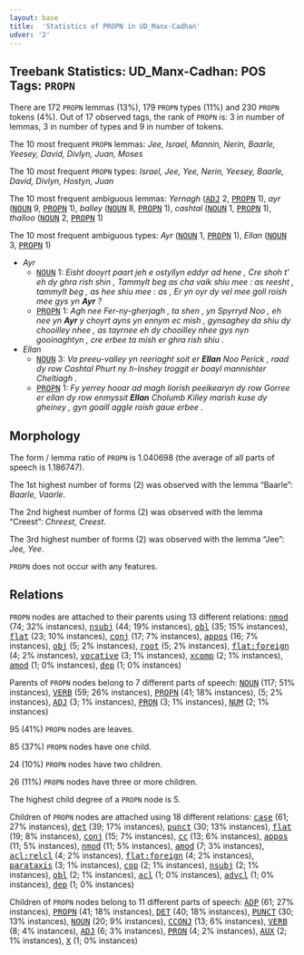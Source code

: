 ```yaml
---
layout: base
title:  'Statistics of PROPN in UD_Manx-Cadhan'
udver: '2'
---
```


## Treebank Statistics: UD_Manx-Cadhan: POS Tags: `PROPN`

There are 172 `PROPN` lemmas (13%), 179 `PROPN` types (11%) and 230 `PROPN` tokens (4%).
Out of 17 observed tags, the rank of `PROPN` is: 3 in number of lemmas, 3 in number of types and 9 in number of tokens.

The 10 most frequent `PROPN` lemmas: <em>Jee, Israel, Mannin, Nerin, Baarle, Yeesey, David, Divlyn, Juan, Moses</em>

The 10 most frequent `PROPN` types:  <em>Israel, Jee, Yee, Nerin, Yeesey, Baarle, David, Divlyn, Hostyn, Juan</em>

The 10 most frequent ambiguous lemmas: <em>Yernagh</em> (<tt><a href="gv_cadhan-pos-ADJ.html">ADJ</a></tt> 2, <tt><a href="gv_cadhan-pos-PROPN.html">PROPN</a></tt> 1), <em>ayr</em> (<tt><a href="gv_cadhan-pos-NOUN.html">NOUN</a></tt> 9, <tt><a href="gv_cadhan-pos-PROPN.html">PROPN</a></tt> 1), <em>balley</em> (<tt><a href="gv_cadhan-pos-NOUN.html">NOUN</a></tt> 8, <tt><a href="gv_cadhan-pos-PROPN.html">PROPN</a></tt> 1), <em>cashtal</em> (<tt><a href="gv_cadhan-pos-NOUN.html">NOUN</a></tt> 1, <tt><a href="gv_cadhan-pos-PROPN.html">PROPN</a></tt> 1), <em>thalloo</em> (<tt><a href="gv_cadhan-pos-NOUN.html">NOUN</a></tt> 2, <tt><a href="gv_cadhan-pos-PROPN.html">PROPN</a></tt> 1)

The 10 most frequent ambiguous types:  <em>Ayr</em> (<tt><a href="gv_cadhan-pos-NOUN.html">NOUN</a></tt> 1, <tt><a href="gv_cadhan-pos-PROPN.html">PROPN</a></tt> 1), <em>Ellan</em> (<tt><a href="gv_cadhan-pos-NOUN.html">NOUN</a></tt> 3, <tt><a href="gv_cadhan-pos-PROPN.html">PROPN</a></tt> 1)


* <em>Ayr</em>
  * <tt><a href="gv_cadhan-pos-NOUN.html">NOUN</a></tt> 1: <em>Eisht dooyrt paart jeh e ostyllyn eddyr ad hene , Cre shoh t' eh dy ghra rish shin , Tammylt beg as cha vaik shiu mee : as reesht , tammylt beg , as hee shiu mee : as , Er yn oyr dy vel mee goll roish mee gys yn <b>Ayr</b> ?</em>
  * <tt><a href="gv_cadhan-pos-PROPN.html">PROPN</a></tt> 1: <em>Agh nee Fer-ny-gherjagh , ta shen , yn Spyrryd Noo , eh nee yn <b>Ayr</b> y choyrt ayns yn ennym ec mish , gynsaghey da shiu dy chooilley nhee , as tayrnee eh dy chooilley nhee gys nyn gooinaghtyn , cre erbee ta mish er ghra rish shiu .</em>
* <em>Ellan</em>
  * <tt><a href="gv_cadhan-pos-NOUN.html">NOUN</a></tt> 3: <em>Va preeu-valley yn reeriaght soit er <b>Ellan</b> Noo Perick , raad dy row Cashtal Phurt ny h-Inshey troggit er boayl mannishter Cheltiagh .</em>
  * <tt><a href="gv_cadhan-pos-PROPN.html">PROPN</a></tt> 1: <em>Fy yerrey hooar ad magh liorish peeikearyn dy row Gorree er ellan dy row enmyssit <b>Ellan</b> Cholumb Killey marish kuse dy gheiney , gyn goaill aggle roish gaue erbee .</em>

## Morphology

The form / lemma ratio of `PROPN` is 1.040698 (the average of all parts of speech is 1.186747).

The 1st highest number of forms (2) was observed with the lemma “Baarle”: <em>Baarle, Vaarle</em>.

The 2nd highest number of forms (2) was observed with the lemma “Creest”: <em>Chreest, Creest</em>.

The 3rd highest number of forms (2) was observed with the lemma “Jee”: <em>Jee, Yee</em>.

`PROPN` does not occur with any features.


## Relations

`PROPN` nodes are attached to their parents using 13 different relations: <tt><a href="gv_cadhan-dep-nmod.html">nmod</a></tt> (74; 32% instances), <tt><a href="gv_cadhan-dep-nsubj.html">nsubj</a></tt> (44; 19% instances), <tt><a href="gv_cadhan-dep-obl.html">obl</a></tt> (35; 15% instances), <tt><a href="gv_cadhan-dep-flat.html">flat</a></tt> (23; 10% instances), <tt><a href="gv_cadhan-dep-conj.html">conj</a></tt> (17; 7% instances), <tt><a href="gv_cadhan-dep-appos.html">appos</a></tt> (16; 7% instances), <tt><a href="gv_cadhan-dep-obj.html">obj</a></tt> (5; 2% instances), <tt><a href="gv_cadhan-dep-root.html">root</a></tt> (5; 2% instances), <tt><a href="gv_cadhan-dep-flat-foreign.html">flat:foreign</a></tt> (4; 2% instances), <tt><a href="gv_cadhan-dep-vocative.html">vocative</a></tt> (3; 1% instances), <tt><a href="gv_cadhan-dep-xcomp.html">xcomp</a></tt> (2; 1% instances), <tt><a href="gv_cadhan-dep-amod.html">amod</a></tt> (1; 0% instances), <tt><a href="gv_cadhan-dep-dep.html">dep</a></tt> (1; 0% instances)

Parents of `PROPN` nodes belong to 7 different parts of speech: <tt><a href="gv_cadhan-pos-NOUN.html">NOUN</a></tt> (117; 51% instances), <tt><a href="gv_cadhan-pos-VERB.html">VERB</a></tt> (59; 26% instances), <tt><a href="gv_cadhan-pos-PROPN.html">PROPN</a></tt> (41; 18% instances),  (5; 2% instances), <tt><a href="gv_cadhan-pos-ADJ.html">ADJ</a></tt> (3; 1% instances), <tt><a href="gv_cadhan-pos-PRON.html">PRON</a></tt> (3; 1% instances), <tt><a href="gv_cadhan-pos-NUM.html">NUM</a></tt> (2; 1% instances)

95 (41%) `PROPN` nodes are leaves.

85 (37%) `PROPN` nodes have one child.

24 (10%) `PROPN` nodes have two children.

26 (11%) `PROPN` nodes have three or more children.

The highest child degree of a `PROPN` node is 5.

Children of `PROPN` nodes are attached using 18 different relations: <tt><a href="gv_cadhan-dep-case.html">case</a></tt> (61; 27% instances), <tt><a href="gv_cadhan-dep-det.html">det</a></tt> (39; 17% instances), <tt><a href="gv_cadhan-dep-punct.html">punct</a></tt> (30; 13% instances), <tt><a href="gv_cadhan-dep-flat.html">flat</a></tt> (19; 8% instances), <tt><a href="gv_cadhan-dep-conj.html">conj</a></tt> (15; 7% instances), <tt><a href="gv_cadhan-dep-cc.html">cc</a></tt> (13; 6% instances), <tt><a href="gv_cadhan-dep-appos.html">appos</a></tt> (11; 5% instances), <tt><a href="gv_cadhan-dep-nmod.html">nmod</a></tt> (11; 5% instances), <tt><a href="gv_cadhan-dep-amod.html">amod</a></tt> (7; 3% instances), <tt><a href="gv_cadhan-dep-acl-relcl.html">acl:relcl</a></tt> (4; 2% instances), <tt><a href="gv_cadhan-dep-flat-foreign.html">flat:foreign</a></tt> (4; 2% instances), <tt><a href="gv_cadhan-dep-parataxis.html">parataxis</a></tt> (3; 1% instances), <tt><a href="gv_cadhan-dep-cop.html">cop</a></tt> (2; 1% instances), <tt><a href="gv_cadhan-dep-nsubj.html">nsubj</a></tt> (2; 1% instances), <tt><a href="gv_cadhan-dep-obl.html">obl</a></tt> (2; 1% instances), <tt><a href="gv_cadhan-dep-acl.html">acl</a></tt> (1; 0% instances), <tt><a href="gv_cadhan-dep-advcl.html">advcl</a></tt> (1; 0% instances), <tt><a href="gv_cadhan-dep-dep.html">dep</a></tt> (1; 0% instances)

Children of `PROPN` nodes belong to 11 different parts of speech: <tt><a href="gv_cadhan-pos-ADP.html">ADP</a></tt> (61; 27% instances), <tt><a href="gv_cadhan-pos-PROPN.html">PROPN</a></tt> (41; 18% instances), <tt><a href="gv_cadhan-pos-DET.html">DET</a></tt> (40; 18% instances), <tt><a href="gv_cadhan-pos-PUNCT.html">PUNCT</a></tt> (30; 13% instances), <tt><a href="gv_cadhan-pos-NOUN.html">NOUN</a></tt> (20; 9% instances), <tt><a href="gv_cadhan-pos-CCONJ.html">CCONJ</a></tt> (13; 6% instances), <tt><a href="gv_cadhan-pos-VERB.html">VERB</a></tt> (8; 4% instances), <tt><a href="gv_cadhan-pos-ADJ.html">ADJ</a></tt> (6; 3% instances), <tt><a href="gv_cadhan-pos-PRON.html">PRON</a></tt> (4; 2% instances), <tt><a href="gv_cadhan-pos-AUX.html">AUX</a></tt> (2; 1% instances), <tt><a href="gv_cadhan-pos-X.html">X</a></tt> (1; 0% instances)

